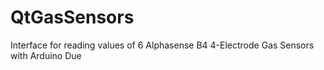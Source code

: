 QtGasSensors
============

Interface for  reading values of  6 Alphasense B4 4-Electrode Gas Sensors with Arduino Due

